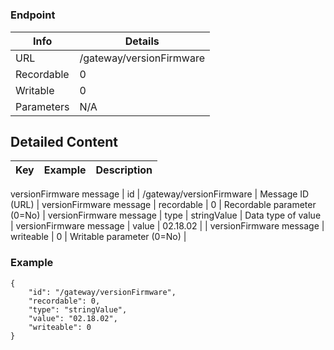 # 



### Endpoint

| Info  | Details |
| ------------- | ------------- |
| URL   | /gateway/versionFirmware   |
| Recordable   | 0   |
| Writable   | 0   |
| Parameters  | N/A  |

## Detailed Content

|  Key  | Example | Description |
| ------------- | :------: | ------------- |
versionFirmware message
|  id | /gateway/versionFirmware | Message ID (URL) |
versionFirmware message
|  recordable | 0 | Recordable parameter (0=No) |
versionFirmware message
|  type | stringValue | Data type of value |
versionFirmware message
|  value | 02.18.02 |  |
versionFirmware message
|  writeable | 0 | Writable parameter (0=No) |

### Example
```
{
    "id": "/gateway/versionFirmware",
    "recordable": 0,
    "type": "stringValue",
    "value": "02.18.02",
    "writeable": 0
}
```
